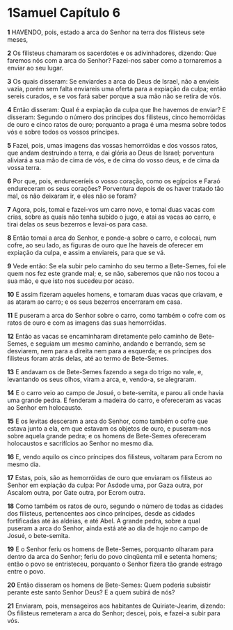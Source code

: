 # 1Samuel Capítulo 6

**1** 	HAVENDO, pois, estado a arca do Senhor na terra dos filisteus sete meses,

**2** 	Os filisteus chamaram os sacerdotes e os adivinhadores, dizendo: Que faremos nós com a arca do Senhor? Fazei-nos saber como a tornaremos a enviar ao seu lugar.

**3** 	Os quais disseram: Se enviardes a arca do Deus de Israel, não a envieis vazia, porém sem falta enviareis uma oferta para a expiação da culpa; então sereis curados, e se vos fará saber porque a sua mão não se retira de vós.

**4** 	Então disseram: Qual é a expiação da culpa que lhe havemos de enviar? E disseram: Segundo o número dos príncipes dos filisteus, cinco hemorróidas de ouro e cinco ratos de ouro; porquanto a praga é uma mesma sobre todos vós e sobre todos os vossos príncipes.

**5** 	Fazei, pois, umas imagens das vossas hemorróidas e dos vossos ratos, que andam destruindo a terra, e dai glória ao Deus de Israel; porventura aliviará a sua mão de cima de vós, e de cima do vosso deus, e de cima da vossa terra.

**6** 	Por que, pois, endureceríeis o vosso coração, como os egípcios e Faraó endureceram os seus corações? Porventura depois de os haver tratado tão mal, os não deixaram ir, e eles não se foram?

**7** 	Agora, pois, tomai e fazei-vos um carro novo, e tomai duas vacas com crias, sobre as quais não tenha subido o jugo, e atai as vacas ao carro, e tirai delas os seus bezerros e levai-os para casa.

**8** 	Então tomai a arca do Senhor, e ponde-a sobre o carro, e colocai, num cofre, ao seu lado, as figuras de ouro que lhe haveis de oferecer em expiação da culpa, e assim a enviareis, para que se vá.

**9** 	Vede então: Se ela subir pelo caminho do seu termo a Bete-Semes, foi ele quem nos fez este grande mal; e, se não, saberemos que não nos tocou a sua mão, e que isto nos sucedeu por acaso.

**10** 	E assim fizeram aqueles homens, e tomaram duas vacas que criavam, e as ataram ao carro; e os seus bezerros encerraram em casa.

**11** 	E puseram a arca do Senhor sobre o carro, como também o cofre com os ratos de ouro e com as imagens das suas hemorróidas.

**12** 	Então as vacas se encaminharam diretamente pelo caminho de Bete-Semes, e seguiam um mesmo caminho, andando e berrando, sem se desviarem, nem para a direita nem para a esquerda; e os príncipes dos filisteus foram atrás delas, até ao termo de Bete-Semes.

**13** 	E andavam os de Bete-Semes fazendo a sega do trigo no vale, e, levantando os seus olhos, viram a arca, e, vendo-a, se alegraram.

**14** 	E o carro veio ao campo de Josué, o bete-semita, e parou ali onde havia uma grande pedra. E fenderam a madeira do carro, e ofereceram as vacas ao Senhor em holocausto.

**15** 	E os levitas desceram a arca do Senhor, como também o cofre que estava junto a ela, em que estavam os objetos de ouro, e puseram-nos sobre aquela grande pedra; e os homens de Bete-Semes ofereceram holocaustos e sacrifícios ao Senhor no mesmo dia.

**16** 	E, vendo aquilo os cinco príncipes dos filisteus, voltaram para Ecrom no mesmo dia.

**17** 	Estas, pois, são as hemorróidas de ouro que enviaram os filisteus ao Senhor em expiação da culpa: Por Asdode uma, por Gaza outra, por Ascalom outra, por Gate outra, por Ecrom outra.

**18** 	Como também os ratos de ouro, segundo o número de todas as cidades dos filisteus, pertencentes aos cinco príncipes, desde as cidades fortificadas até às aldeias, e até Abel. A grande pedra, sobre a qual puseram a arca do Senhor, ainda está até ao dia de hoje no campo de Josué, o bete-semita.

**19** 	E o Senhor feriu os homens de Bete-Semes, porquanto olharam para dentro da arca do Senhor; feriu do povo cinqüenta mil e setenta homens; então o povo se entristeceu, porquanto o Senhor fizera tão grande estrago entre o povo.

**20** 	Então disseram os homens de Bete-Semes: Quem poderia subsistir perante este santo Senhor Deus? E a quem subirá de nós?

**21** 	Enviaram, pois, mensageiros aos habitantes de Quiriate-Jearim, dizendo: Os filisteus remeteram a arca do Senhor; descei, pois, e fazei-a subir para vós.

